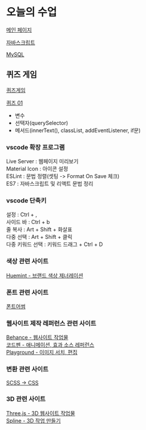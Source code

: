 # 오늘의 수업
[메인 페이지](https://hwanginji.github.io/class2024/)   

[자바스크립트](https://hwanginji.github.io/class2024/javascript/index.html)   

[MySQL](https://hwanginji.github.io/class2024/mysql/index.html)   

## 퀴즈 게임   
[퀴즈게임](https://hwanginji.github.io/class2024/quiz/index.html)   

[퀴즈 01](https://hwanginji.github.io/class2024/quiz/quiz01.html)   
- 변수
- 선택자(querySelector)
- 메서드(innerText(), classList, addEventListener, if문)

### vscode 확장 프로그램
Live Server : 웹페이지 미리보기   
Material Icon : 아이콘 설정   
ESLint : 문법 정렬(셋팅 -> Format On Save 체크)   
ES7 : 자바스크립트 및 리액트 문법 정리   

### vscode 단축키
설정 : Ctrl + ,   
사이드 바 : Ctrl + b   
줄 복사 : Art + Shift + 화살표  
다중 선택 : Art + Shift + 클릭   
다중 키워드 선택 : 키워드 드래그 + Ctrl + D   

### 색상 관련 사이트
[Huemint - 브랜드 색상 제너레이션](https://huemint.com/brand-intersection/)   

### 폰트 관련 사이트   
[폰트어썸](https://wess.tistory.com/)   

### 웹사이트 제작 레퍼런스 관련 사이트
[Behance - 웹사이트 작업물](https://www.behance.net/?log_shim_removal=1)   
[코드펜 - 애니메이션, 효과 소스 레퍼런스](https://wsss.tistory.com/category/Animation/CSS3)   
[Playground - 이미지 서치, 편집](https://playground.com/)   

### 변환 관련 사이트
[SCSS -> CSS](https://www.sassmeister.com/)   

### 3D 관련 사이트
[Three.js - 3D 웹사이트 작업물](https://threejs.org/)   
[Spline - 3D 작업 만들기](https://spline.design/)   